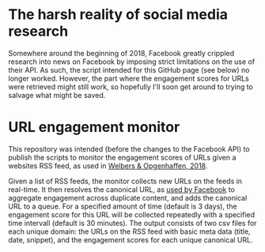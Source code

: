 # The harsh reality of social media research

Somewhere around the beginning of 2018, Facebook greatly crippled research into news on Facebook by imposing strict limitations on the use of their API. As such, the script intended for this GitHub page (see below) no longer worked. However, the part where the engagement scores for URLs were retrieved might still work, so hopefully I'll soon get around to trying to salvage what might be saved.

# URL engagement monitor

This repository was intended (before the changes to the Facebook API) to publish the scripts to monitor the engagement scores of URLs given a websites RSS feed, as used in [Welbers & Opgenhaffen, 2018](https://journals.sagepub.com/doi/full/10.1177/1461444818784302). 

Given a list of RSS feeds, the monitor collects new URLs on the feeds in real-time. It then resolves the canonical URL, as [used by Facebook](https://developers.facebook.com/docs/sharing/webmasters/optimizing) to aggregate engagement across duplicate content, and adds the canonical URL to a queue. For a specified amount of time (default is 3 days), the engagement score for this URL will be collected repeatedly with a specified time intervall (default is 30 minutes). The output consists of two csv files for each unique domain: the URLs on the RSS feed with basic meta data (title, date, snippet), and the engagement scores for each unique canonical URL.





